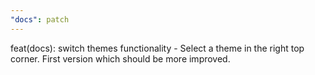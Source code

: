```yaml
---
"docs": patch
---
```


feat(docs): switch themes functionality - Select a theme in the right top corner. First version which should be more improved.
